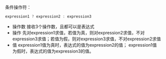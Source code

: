 条件操作符：
```c
expression1 ? expression2 : expression3
```
- 操作数
    接收3个操作数，且都可以是表达式
- 操作
    先对expression1求值，若值为真，则对expression2求值，不对expression3求值；若值为假，则对expression3求值，不对expression2求值
- 值
    expression1值为真时，表达式的值为expression2的值；
    expression1值为假时，表达式的值为expression3的值。